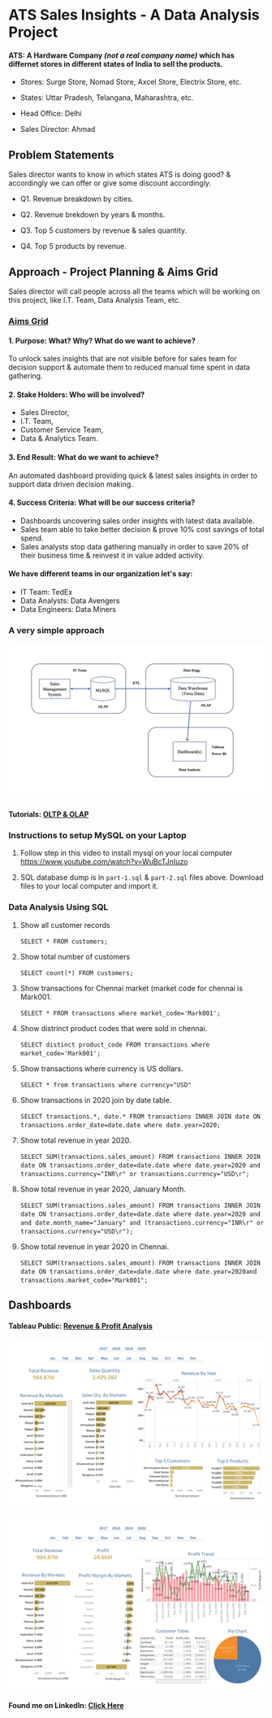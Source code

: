 # ATS Sales Insights - A Data Analysis Project
#### ATS: A Hardware Company *(not a real company name)* which has differnet stores in different states of India to sell the products. 
- Stores: Surge Store, Nomad Store, Axcel Store, Electrix Store, etc.

- States: Uttar Pradesh, Telangana, Maharashtra, etc.

- Head Office: Delhi

- Sales Director: Ahmad

## Problem Statements
Sales director wants to know in which states ATS is doing good? & accordingly we can offer or give some discount accordingly.

- Q1. Revenue breakdown by cities.

- Q2. Revenue brekdown by years & months.

- Q3. Top 5 customers by revenue & sales quantity.

- Q4. Top 5 products by revenue.

## Approach - Project Planning & Aims Grid
Sales director will call people across all the teams which will be working on this project, like I.T. Team, Data Analysis Team, etc.

### [Aims Grid](https://www.youtube.com/watch?v=6118I9HViuQ)
#### 1. Purpose: What? Why? What do we want to achieve?
To unlock sales insights that are not visible before for sales team for decision support & automate them to reduced manual time spent in data gathering.

#### 2. Stake Holders: Who will be involved?
- Sales Director, 
- I.T. Team, 
- Customer Service Team, 
- Data & Analytics Team.

#### 3. End Result: What do we want to achieve?
An automated dashboard providing quick & latest sales insights in order to support data driven decision making.

#### 4. Success Criteria: What will be our success criteria?
- Dashboards uncovering sales order insights with latest data available.
- Sales team able to take better decision & prove 10% cost savings of total spend.
- Sales analysts stop data gathering manually in order to save 20% of their business time & reinvest it in value added activity.

#### We have different teams in our organization let's say: 
- IT Team: TedEx
- Data Analysts: Data Avengers
- Data Engineers: Data Miners

### A very simple approach
![alt text](https://raw.githubusercontent.com/ahmadtaquee/Sales_Insights_Tableau/main/flow.jpg)

#### Tutorials: [OLTP & OLAP](https://www.geeksforgeeks.org/difference-between-olap-and-oltp-in-dbms/)

### Instructions to setup MySQL on your Laptop

1. Follow step in this video to install mysql on your local computer
https://www.youtube.com/watch?v=WuBcTJnIuzo

2. SQL database dump is in `part-1.sql` & `part-2.sql` files above. Download files to your local computer and import it.


### Data Analysis Using SQL

1. Show all customer records

    `SELECT * FROM customers;`

1. Show total number of customers

    `SELECT count(*) FROM customers;`

1. Show transactions for Chennai market (market code for chennai is Mark001.

    `SELECT * FROM transactions where market_code='Mark001';`

1. Show distrinct product codes that were sold in chennai.

    `SELECT distinct product_code FROM transactions where market_code='Mark001';`

1. Show transactions where currency is US dollars.

    `SELECT * from transactions where currency="USD"`

1. Show transactions in 2020 join by date table.

    `SELECT transactions.*, date.* FROM transactions INNER JOIN date ON transactions.order_date=date.date where date.year=2020;`

1. Show total revenue in year 2020.

    `SELECT SUM(transactions.sales_amount) FROM transactions INNER JOIN date ON transactions.order_date=date.date where date.year=2020 and transactions.currency="INR\r" or transactions.currency="USD\r";`
	
1. Show total revenue in year 2020, January Month.

    `SELECT SUM(transactions.sales_amount) FROM transactions INNER JOIN date ON transactions.order_date=date.date where date.year=2020 and and date.month_name="January" and (transactions.currency="INR\r" or transactions.currency="USD\r");`

1. Show total revenue in year 2020 in Chennai.

    `SELECT SUM(transactions.sales_amount) FROM transactions INNER JOIN date ON transactions.order_date=date.date where date.year=2020and transactions.market_code="Mark001";`


## Dashboards
#### Tableau Public: [Revenue & Profit Analysis](https://public.tableau.com/app/profile/ahmad.taquee7097)

![Revenue](https://raw.githubusercontent.com/ahmadtaquee/Sales_Insights_Tableau/main/Part-1/Dashboard%20-%20Revenue.png)

![Profit Analysis](https://raw.githubusercontent.com/ahmadtaquee/Sales_Insights_Tableau/main/Part-2/Dashboard%20-%20Profit%20Analysis.png)


#### Found me on LinkedIn: [Click Here](https://www.linkedin.com/in/ahmadtaquee/)

